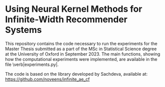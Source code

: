 # Using Neural Kernel Methods for Infinite-Width Recommender Systems

This repository contains the code necessary to run the experiments for the Master Thesis submitted as a part of the MSc in Statistical Science degree at the University of Oxford in September 2023. The main functions, showing how the computational experiments were implemented, are available in the file \verb|experiments.py|.

The code is based on the library developed by Sachdeva, available at: https://github.com/noveens/infinite_ae_cf

